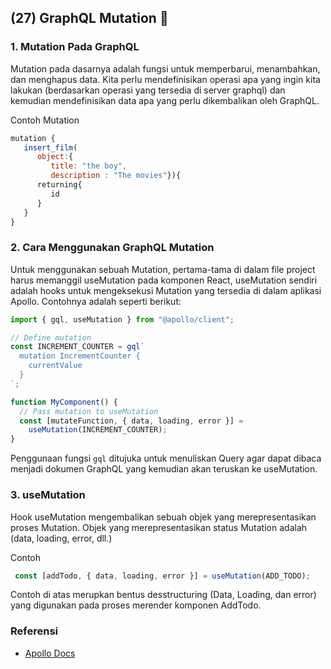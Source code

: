 ## (27) GraphQL Mutation :open_book:

### 1. Mutation Pada GraphQL

Mutation pada dasarnya adalah fungsi untuk memperbarui, menambahkan, dan menghapus data. Kita perlu mendefinisikan operasi apa yang ingin kita lakukan (berdasarkan operasi yang tersedia di server graphql) dan kemudian mendefinisikan data apa yang perlu dikembalikan oleh GraphQL.

Contoh Mutation

```js
mutation {
   insert_film(
      object:{
         title: "the boy",
         description : "The movies"}){
      returning{
         id
      }
   }
}
```

### 2. Cara Menggunakan GraphQL Mutation

Untuk menggunakan sebuah Mutation, pertama-tama di dalam file project harus memanggil useMutation pada komponen React, useMutation sendiri adalah hooks untuk mengeksekusi Mutation yang tersedia di dalam aplikasi Apollo. Contohnya adalah seperti berikut:

```jsx
import { gql, useMutation } from "@apollo/client";

// Define mutation
const INCREMENT_COUNTER = gql`
  mutation IncrementCounter {
    currentValue
  }
`;

function MyComponent() {
  // Pass mutation to useMutation
  const [mutateFunction, { data, loading, error }] =
    useMutation(INCREMENT_COUNTER);
}
```
Penggunaan fungsi `gql` ditujuka untuk menuliskan Query agar dapat dibaca menjadi dokumen GraphQL yang kemudian akan teruskan ke useMutation.


### 3. useMutation
Hook useMutation mengembalikan sebuah objek yang merepresentasikan proses Mutation. 
Objek yang merepresentasikan status Mutation adalah (data, loading, error, dll.)

Contoh 
```jsx
 const [addTodo, { data, loading, error }] = useMutation(ADD_TODO);
```
Contoh di atas merupkan bentus desstructuring (Data, Loading, dan error) yang digunakan pada proses merender komponen AddTodo.


### Referensi
-  [Apollo Docs](https://www.apollographql.com/docs/react/data/mutations)